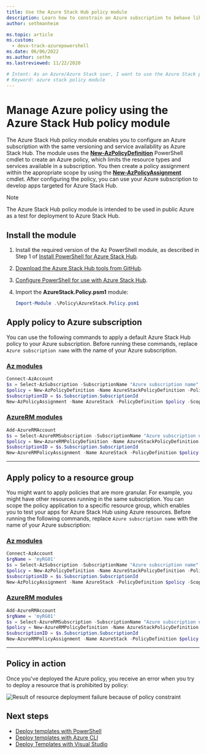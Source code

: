 ```yaml
---
title: Use the Azure Stack Hub policy module
description: Learn how to constrain an Azure subscription to behave like an Azure Stack Hub subscription
author: sethmanheim

ms.topic: article
ms.custom:
  - devx-track-azurepowershell
ms.date: 06/06/2022
ms.author: sethm
ms.lastreviewed: 11/22/2020

# Intent: As an Azure/Azure Stack user, I want to use the Azure Stack policy module to configure an Azure sub with the same versioning and service availability as my Azure Stack sub, allowing me to develop apps targeted for Azure Stack.
# Keyword: azure stack policy module
---
```



# Manage Azure policy using the Azure Stack Hub policy module

The Azure Stack Hub policy module enables you to configure an Azure subscription with the same versioning and service availability as Azure Stack Hub. The module uses the [**New-AzPolicyDefinition**](/powershell/module/Az.resources/new-Azpolicydefinition) PowerShell cmdlet to create an Azure policy, which limits the resource types and services available in a subscription. You then create a policy assignment within the appropriate scope by using the [**New-AzPolicyAssignment**](/powershell/module/Az.resources/new-Azpolicyassignment) cmdlet. After configuring the policy, you can use your Azure subscription to develop apps targeted for Azure Stack Hub.

> [!NOTE]
> The Azure Stack Hub policy module is intended to be used in public Azure as a test for deployment to Azure Stack Hub.

## Install the module

1. Install the required version of the Az PowerShell module, as described in Step 1 of [Install PowerShell for Azure Stack Hub](../operator/powershell-install-az-module.md).
2. [Download the Azure Stack Hub tools from GitHub](../operator/azure-stack-powershell-download.md).
3. [Configure PowerShell for use with Azure Stack Hub](azure-stack-powershell-configure-user.md).
4. Import the **AzureStack.Policy.psm1** module:

   ```powershell
   Import-Module .\Policy\AzureStack.Policy.psm1
   ```

## Apply policy to Azure subscription

You can use the following commands to apply a default Azure Stack Hub policy to your Azure subscription. Before running these commands, replace `Azure subscription name` with the name of your Azure subscription.

### [Az modules](#tab/az1)

```powershell
Connect-AzAccount
$s = Select-AzSubscription -SubscriptionName "Azure subscription name"
$policy = New-AzPolicyDefinition -Name AzureStackPolicyDefinition -Policy (Get-AzsPolicy)
$subscriptionID = $s.Subscription.SubscriptionId
New-AzPolicyAssignment -Name AzureStack -PolicyDefinition $policy -Scope /subscriptions/$subscriptionID
```
### [AzureRM modules](#tab/azurerm1)

```powershell
Add-AzureRMAccount
$s = Select-AzureRMSubscription -SubscriptionName "Azure subscription name"
$policy = New-AzureRMPolicyDefinition -Name AzureStackPolicyDefinition -Policy (Get-AzsPolicy)
$subscriptionID = $s.Subscription.SubscriptionId
New-AzureRMPolicyAssignment -Name AzureStack -PolicyDefinition $policy -Scope /subscriptions/$subscriptionID
```

---

## Apply policy to a resource group

You might want to apply policies that are more granular. For example, you might have other resources running in the same subscription. You can scope the policy application to a specific resource group, which enables you to test your apps for Azure Stack Hub using Azure resources. Before running the following commands, replace `Azure subscription name` with the name of your Azure subscription:

### [Az modules](#tab/az2)

```powershell
Connect-AzAccount
$rgName = 'myRG01'
$s = Select-AzSubscription -SubscriptionName "Azure subscription name"
$policy = New-AzPolicyDefinition -Name AzureStackPolicyDefinition -Policy (Get-AzsPolicy)
$subscriptionID = $s.Subscription.SubscriptionId
New-AzPolicyAssignment -Name AzureStack -PolicyDefinition $policy -Scope /subscriptions/$subscriptionID/resourceGroups/$rgName
```
### [AzureRM modules](#tab/azurerm2)
 
```powershell
Add-AzureRMAccount
$rgName = 'myRG01'
$s = Select-AzureRMSubscription -SubscriptionName "Azure subscription name"
$policy = New-AzureRMPolicyDefinition -Name AzureStackPolicyDefinition -Policy (Get-AzsPolicy)
$subscriptionID = $s.Subscription.SubscriptionId
New-AzureRMPolicyAssignment -Name AzureStack -PolicyDefinition $policy -Scope /subscriptions/$subscriptionID/resourceGroups/$rgName
```

---

## Policy in action

Once you've deployed the Azure policy, you receive an error when you try to deploy a resource that is prohibited by policy:

![Result of resource deployment failure because of policy constraint](./media/azure-stack-policy-module/image1.png)

## Next steps

* [Deploy templates with PowerShell](azure-stack-deploy-template-powershell.md)
* [Deploy templates with Azure CLI](azure-stack-deploy-template-command-line.md)
* [Deploy Templates with Visual Studio](azure-stack-deploy-template-visual-studio.md)
